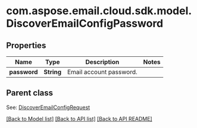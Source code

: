 
# com.aspose.email.cloud.sdk.model.DiscoverEmailConfigPassword
## Properties
Name | Type | Description | Notes
------------ | ------------- | ------------- | -------------
**password** | **String** | Email account password.              | 


## Parent class

See: [DiscoverEmailConfigRequest](DiscoverEmailConfigRequest.md)

[[Back to Model list]](README.md#documentation-for-models) [[Back to API list]](README.md#documentation-for-api-endpoints) [[Back to API README]](README.md)

